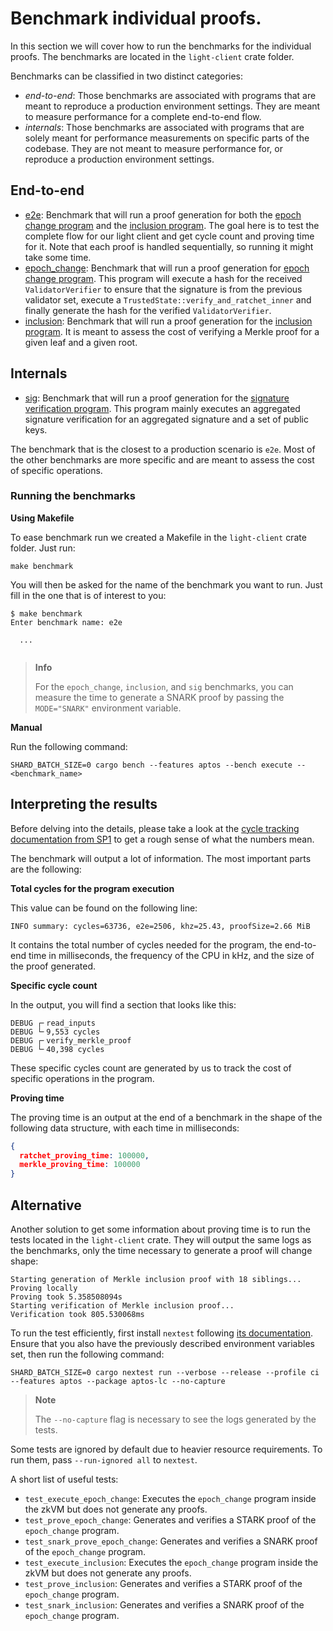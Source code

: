 # Benchmark individual proofs.

In this section we will cover how to run the benchmarks for the individual proofs. The benchmarks are located in
the `light-client` crate folder.

Benchmarks can be classified in two distinct categories:

- _end-to-end_: Those benchmarks are associated with programs that are meant to reproduce
  a production environment settings. They are meant to measure performance for a complete
  end-to-end flow.
- _internals_: Those benchmarks are associated with programs that are solely meant for
  performance measurements on specific parts of the codebase. They are
  not meant to measure performance for, or reproduce a production environment settings.

## End-to-end

- [e2e](https://github.com/argumentcomputer/zk-light-clients/blob/dev/aptos/light-client/benches/e2e.rs): Benchmark that will run a proof generation for both the [epoch change program](https://github.com/argumentcomputer/zk-light-clients/blob/dev/aptos/programs/epoch-change/src/main.rs)
  and the [inclusion program](https://github.com/argumentcomputer/zk-light-clients/blob/dev/aptos/programs/inclusion/src/main.rs).
  The goal here is to test the complete flow for our light client and get cycle count and proving time for it. Note that
  each proof is handled sequentially, so running it might take some time.
- [epoch_change](https://github.com/argumentcomputer/zk-light-clients/blob/dev/aptos/light-client/benches/epoch_change.rs): Benchmark that will run a proof generation
  for [epoch change program](https://github.com/argumentcomputer/zk-light-clients/blob/dev/aptos/programs/epoch-change/src/main.rs).
  This program will execute a hash for the received `ValidatorVerifier` to ensure that the signature is from the
  previous validator set, execute a `TrustedState::verify_and_ratchet_inner` and finally generate the hash for the
  verified `ValidatorVerifier`.
- [inclusion](https://github.com/argumentcomputer/zk-light-clients/blob/dev/aptos/light-client/benches/inclusion.rs): Benchmark that will run a proof generation for the [inclusion program](https://github.com/argumentcomputer/zk-light-clients/blob/dev/aptos/programs/inclusion/src/main.rs).
  It is meant to assess the cost of verifying a Merkle proof for a given leaf and a given root.

## Internals

- [sig](https://github.com/argumentcomputer/zk-light-clients/blob/dev/aptos/light-client/benches/sig.rs): Benchmark that will run a proof generation for the [signature verification program](https://github.com/argumentcomputer/zk-light-clients/blob/dev/aptos/programs/benchmarks/signature-verification/src/main.rs).
  This program mainly executes an aggregated signature verification for an aggregated signature and a set of public
  keys.

The benchmark that is the closest to a production scenario is `e2e`. Most of
the other benchmarks are more specific and are meant to assess the cost
of specific operations.

### Running the benchmarks

**Using Makefile**

To ease benchmark run we created a Makefile in the `light-client` crate folder.
Just run:

```shell
make benchmark
```

You will then be asked for the name of the benchmark you want to run. Just
fill in the one that is of interest to you:

```shell
$ make benchmark
Enter benchmark name: e2e

  ...
  
```

> **Info**
>
> For the `epoch_change`, `inclusion`, and `sig` benchmarks, you can measure the
> time to generate a SNARK proof by passing the `MODE="SNARK"` environment variable.

**Manual**

Run the following command:

```shell
SHARD_BATCH_SIZE=0 cargo bench --features aptos --bench execute -- <benchmark_name>
```

## Interpreting the results

Before delving into the details, please take a look at the [cycle tracking documentation
from SP1](https://succinctlabs.github.io/sp1/writing-programs/cycle-tracking.html) to get a rough sense of what the
numbers mean.

The benchmark will output a lot of information. The most important parts are the
following:

**Total cycles for the program execution**

This value can be found on the following line:

```shell
INFO summary: cycles=63736, e2e=2506, khz=25.43, proofSize=2.66 MiB
```

It contains the total number of cycles needed for the program, the end-to-end time in milliseconds, the frequency of the
CPU in kHz, and the size of the proof generated.

**Specific cycle count**

In the output, you will find a section that looks like this:

```shell
DEBUG ┌╴read_inputs    
DEBUG └╴9,553 cycles    
DEBUG ┌╴verify_merkle_proof    
DEBUG └╴40,398 cycles    
```

These specific cycles count are generated by us to track the cost of specific operations in the program.

**Proving time**

The proving time is an output at the end of a benchmark in the shape of the following data structure, with each time in
milliseconds:

```json
{
  ratchet_proving_time: 100000,
  merkle_proving_time: 100000
}
```

## Alternative

Another solution to get some information about proving time is to run the tests located in the `light-client`
crate. They will output the same logs as the benchmarks, only the time necessary
to generate a proof will change shape:

```shell
Starting generation of Merkle inclusion proof with 18 siblings...
Proving locally
Proving took 5.358508094s
Starting verification of Merkle inclusion proof...
Verification took 805.530068ms
```

To run the test efficiently, first install `nextest` following [its documentation](https://nexte.st/book/installation).
Ensure that you also have the previously described environment variables set, then run the following command:

```shell
SHARD_BATCH_SIZE=0 cargo nextest run --verbose --release --profile ci --features aptos --package aptos-lc --no-capture
```

> **Note**
>
> The `--no-capture` flag is necessary to see the logs generated by the tests.

Some tests are ignored by default due to heavier resource requirements. To run them, pass `--run-ignored all`
to `nextest`.

A short list of useful tests:

- `test_execute_epoch_change`: Executes the `epoch_change` program inside the zkVM but does not generate any proofs.
- `test_prove_epoch_change`: Generates and verifies a STARK proof of the `epoch_change` program.
- `test_snark_prove_epoch_change`: Generates and verifies a SNARK proof of the `epoch_change` program.
- `test_execute_inclusion`: Executes the `epoch_change` program inside the zkVM but does not generate any proofs.
- `test_prove_inclusion`: Generates and verifies a STARK proof of the `epoch_change` program.
- `test_snark_inclusion`: Generates and verifies a SNARK proof of the `epoch_change` program.
